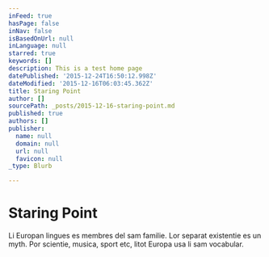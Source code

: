 ```yaml
---
inFeed: true
hasPage: false
inNav: false
isBasedOnUrl: null
inLanguage: null
starred: true
keywords: []
description: This is a test home page
datePublished: '2015-12-24T16:50:12.998Z'
dateModified: '2015-12-16T06:03:45.362Z'
title: Staring Point
author: []
sourcePath: _posts/2015-12-16-staring-point.md
published: true
authors: []
publisher:
  name: null
  domain: null
  url: null
  favicon: null
_type: Blurb

---
```

# Staring Point

Li Europan lingues es membres del sam familie. Lor separat existentie es un myth. Por scientie, musica, sport etc, litot Europa usa li sam vocabular.